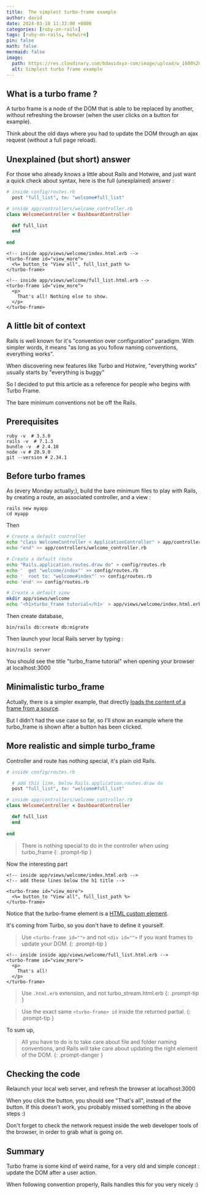 ```yaml
---
title:  The simplest turbo-frame example
author: david
date: 2024-03-18 11:33:00 +0800
categories: [ruby-on-rails]
tags: [ruby-on-rails, hotwire]
pin: false
math: false
mermaid: false
image:
  path: https://res.cloudinary.com/bdavidxyz-com/image/upload/w_1600%2Ch_836%2Cq_100/l_text:Karla_72_bold:Simplest%20turbo%20frame%20example%2Cco_rgb:ffe4e6%2Cc_fit%2Cw_1400%2Ch_240/fl_layer_apply%2Cg_south_west%2Cx_100%2Cy_180/l_text:Karla_48:How%20following%20conventions%20helps%2Cco_rgb:ffe4e680%2Cc_fit%2Cw_1400/fl_layer_apply%2Cg_south_west%2Cx_100%2Cy_100/newblog/globals/bg_me.jpg
  alt: Simplest turbo frame example
---
```


## What is a turbo frame ?

A turbo frame is a node of the DOM that is able to be replaced by another, without refreshing the browser (when the user clicks on a button for example).

Think about the old days where you had to update the DOM through an ajax request (without a full page reload).

## Unexplained (but short) answer

For those who already knows a little about Rails and Hotwire, and just want a quick check about syntax, here is the full (unexplained) answer :


```ruby
# inside config/routes.rb
  post "full_list", to: "welcome#full_list"
```

```ruby
# inside app/controllers/welcome_controller.rb
class WelcomeController < DashboardController

  def full_list
  end
  
end
```

```erb
<!-- inside app/views/welcome/index.html.erb -->
<turbo-frame id="view_more">
  <%= button_to "View all", full_list_path %>
</turbo-frame>
```

```erb
<!-- inside app/views/welcome/full_list.html.erb -->
<turbo-frame id="view_more">
  <p>
    That's all! Nothing else to show.
  </p>
</turbo-frame>
```

## A little bit of context

Rails is well known for it's "convention over configuration" paradigm. With simpler words, it means "as long as you follow naming conventions, everything works".

When discovering new features like Turbo and Hotwire, "everything works" usually starts by "everything is buggy"

So I decided to put this article as a reference for people who begins with Turbo Frame.

The bare minimum conventions not be off the Rails.


## Prerequisites

```shell
ruby -v  # 3.3.0
rails -v  # 7.1.3
bundle -v  # 2.4.10
node -v # 20.9.0
git --version # 2.34.1
```

## Before turbo frames

As (every Monday actually;), build the bare minimum files to play with Rails, by creating a route, an associated controller, and a view :

```shell
rails new myapp
cd myapp
```

Then

```bash  
# Create a default controller
echo "class WelcomeController < ApplicationController" > app/controllers/welcome_controller.rb
echo "end" >> app/controllers/welcome_controller.rb

# Create a default route
echo "Rails.application.routes.draw do" > config/routes.rb
echo '  get "welcome/index"' >> config/routes.rb
echo '  root to: "welcome#index"' >> config/routes.rb
echo 'end' >> config/routes.rb

# Create a default view
mkdir app/views/welcome
echo '<h1>turbo_frame tutorial</h1>' > app/views/welcome/index.html.erb

```

Then create database,

```shell
bin/rails db:create db:migrate
```

Then launch your local Rails server by typing :

```shell
bin/rails server
```

You should see the title "turbo_frame tutorial" when opening your browser at localhost:3000


## Minimalistic turbo_frame

Actually, there is a simpler example, that directly <a href="https://turbo.hotwired.dev/reference/frames#eager-loaded-frame" target="_blank">loads the content of a frame from a source</a>.

But I didn't had the use case so far, so I'll show an example where the turbo_frame is shown after a button has been clicked.

## More realistic and simple turbo_frame



Controller and route has nothing special, it's plain old Rails.

```ruby
# inside config/routes.rb

  # add this line, below Rails.application.routes.draw do
  post "full_list", to: "welcome#full_list"
```

```ruby
# inside app/controllers/welcome_controller.rb
class WelcomeController < DashboardController

  def full_list
  end
  
end
```

> There is nothing special to do in the controller when using turbo_frame
{: .prompt-tip }

Now the interesting part

```erb
<!-- inside app/views/welcome/index.html.erb -->
<!-- add these lines below the h1 title -->

<turbo-frame id="view_more">
  <%= button_to "View all", full_list_path %>
</turbo-frame>
```

Notice that the turbo-frame element is a <a href="https://developer.mozilla.org/en-US/docs/Web/API/Web_components/Using_custom_elements" target="_blank">HTML custom element</a>.

It's coming from Turbo, so you don't have to define it yourself.

> Use `<turbo-frame id="">` and not `<div id="">` if you want frames to update your DOM.
{: .prompt-tip }


```erb
<!-- inside inside app/views/welcome/full_list.html.erb -->
<turbo-frame id="view_more">
  <p>
    That's all!
  </p>
</turbo-frame>
```

> Use `.html.erb` extension, and not turbo_stream.html.erb
{: .prompt-tip }

> Use the exact same `<turbo-frame> id` inside the returned partial.
{: .prompt-tip }

To sum up,

> All you have to do is to take care about file and folder naming conventions, and Rails will take care about updating the right element of the DOM.
{: .prompt-danger }

## Checking the code

Relaunch your local web server, and refresh the browser at localhost:3000

When you click the button, you should see "That's all", instead of the button. If this doesn't work, you probably missed something in the above steps :)

Don't forget to check the network request inside the web developer tools of the browser, in order to grab what is going on.

## Summary

Turbo frame is some kind of weird name, for a very old and simple concept : update the DOM after a user action.

When following convention properly, Rails handles this for you very nicely :)